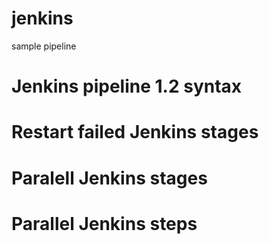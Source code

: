 # jenkins
sample pipeline

# Jenkins pipeline 1.2 syntax 

# Restart failed Jenkins stages

# Paralell Jenkins stages

# Parallel Jenkins steps
